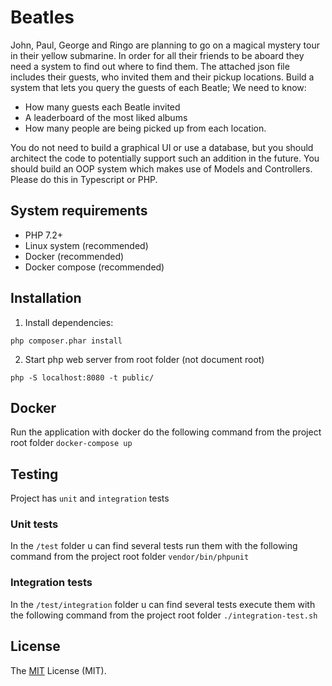 # Beatles
John, Paul, George and Ringo are planning to go on a magical mystery tour in their yellow submarine. In order
for all their friends to be aboard they need a system to find out where to find them.
The attached json file includes their guests, who invited them and their pickup locations.
Build a system that lets you query the guests of each Beatle; We need to know:

- How many guests each Beatle invited
- A leaderboard of the most liked albums
- How many people are being picked up from each location.

You do not need to build a graphical UI or use a database, but you should architect the code to potentially
support such an addition in the future. You should build an OOP system which makes use of Models and
Controllers. Please do this in Typescript or PHP.


## System requirements

- PHP 7.2+
- Linux system (recommended)
- Docker (recommended)
- Docker compose (recommended)

## Installation

1) Install dependencies:

```
php composer.phar install
```

2) Start php web server from root folder (not document root)

```
php -S localhost:8080 -t public/
```

## Docker

Run the application with docker do the following command from the project root folder `docker-compose up`

## Testing

Project has `unit` and `integration` tests

### Unit tests
In the `/test` folder u can find several tests run them with the following command from the project root folder `vendor/bin/phpunit`

### Integration tests

In the `/test/integration` folder u can find several tests execute them with the following command from the project root folder `./integration-test.sh`

## License
The [MIT](http://opensource.org/licenses/MIT "MIT") License (MIT).
